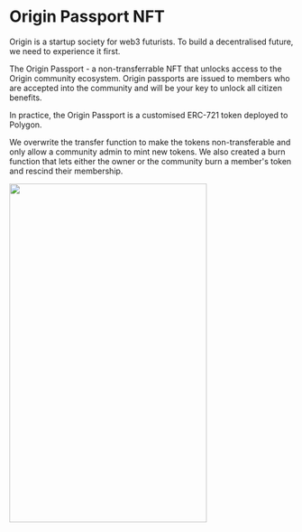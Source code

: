 # Origin Passport NFT

Origin is a startup society for web3 futurists. To build a decentralised future, we need to experience it first.

The Origin Passport - a non-transferrable NFT that unlocks access to the Origin community ecosystem. Origin passports are issued to members who are accepted into the community and will be your key to unlock all citizen benefits.

In practice, the Origin Passport is a customised ERC-721 token deployed to Polygon.

We overwrite the transfer function to make the tokens non-transferable and only allow a community admin to mint new tokens.
We also created a burn function that lets either the owner or the community burn a member's token and rescind their membership.

<img src="https://i.seadn.io/gae/OgCkH_jVqez2-TlFr-DOlwow-kR4-nX-21HFc0HPi8lk5FC9nDmUBq5JukEaOSk58WTLOFmU8Glpt1WpzZOhMb53013avj6DZ0aA3A?auto=format&w=750" width="350" height="600">